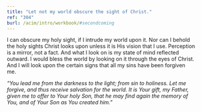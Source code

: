 ```yaml
---
title: "Let not my world obscure the sight of Christ."
ref: "304"
burl: /acim/intro/workbook/#secondcoming
---
```


I can obscure my holy sight, if I intrude my world upon it. Nor can I
behold the holy sights Christ looks upon unless it is His vision that I
use. Perception is a mirror, not a fact. And what I look on is my state
of mind reflected outward. I would bless the world by looking on it
through the eyes of Christ. And I will look upon the certain signs that
all my sins have been forgiven me.

*“You lead me from the darkness to the light; from sin to holiness. Let
me forgive, and thus receive salvation for the world. It is Your gift,
my Father, given me to offer to Your holy Son, that he may find again
the memory of You, and of Your Son as You created him.”*

